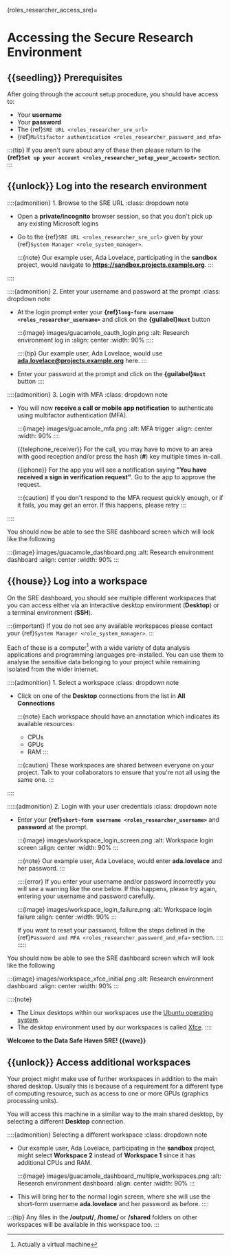 (roles_researcher_access_sre)=

# Accessing the Secure Research Environment

## {{seedling}} Prerequisites

After going through the account setup procedure, you should have access to:

- Your **username**
- Your **password**
- The {ref}`SRE URL <roles_researcher_sre_url>`
- {ref}`Multifactor authentication <roles_researcher_password_and_mfa>`

:::{tip}
If you aren't sure about any of these then please return to the **{ref}`Set up your account <roles_researcher_setup_your_account>`** section.
:::

## {{unlock}} Log into the research environment

::::{admonition} 1. Browse to the SRE URL
:class: dropdown note

- Open a **private/incognito** browser session, so that you don't pick up any existing Microsoft logins

- Go to the {ref}`SRE URL <roles_researcher_sre_url>` given by your {ref}`System Manager <role_system_manager>`.

    :::{note}
    Our example user, Ada Lovelace, participating in the **sandbox** project, would navigate to **https://sandbox.projects.example.org**.
    :::

::::

::::{admonition} 2. Enter your username and password at the prompt
:class: dropdown note

- At the login prompt enter your **{ref}`long-form username <roles_researcher_username>`** and click on the **{guilabel}`Next`** button

    :::{image} images/guacamole_oauth_login.png
    :alt: Research environment log in
    :align: center
    :width: 90%
    ::::

    ::::{tip}
    Our example user, Ada Lovelace, would use **ada.lovelace@projects.example.org** here.
    :::

- Enter your password at the prompt and click on the **{guilabel}`Next`** button
::::

::::{admonition} 3. Login with MFA
:class: dropdown note

- You will now **receive a call or mobile app notification** to authenticate using multifactor authentication (MFA).

    :::{image} images/guacamole_mfa.png
    :alt: MFA trigger
    :align: center
    :width: 90%
    :::

  {{telephone_receiver}} For the call, you may have to move to an area with good reception and/or press the hash (**#**) key multiple times in-call.

  {{iphone}} For the app you will see a notification saying **"You have received a sign in verification request"**. Go to the app to approve the request.

    :::{caution}
    If you don't respond to the MFA request quickly enough, or if it fails, you may get an error. If this happens, please retry
    :::

::::

You should now be able to see the SRE dashboard screen which will look like the following

:::{image} images/guacamole_dashboard.png
:alt: Research environment dashboard
:align: center
:width: 90%
:::

## {{house}} Log into a workspace

On the SRE dashboard, you should see multiple different workspaces that you can access either via an interactive desktop environment (**Desktop**) or a terminal environment (**SSH**).

:::{important}
If you do not see any available workspaces please contact your {ref}`System Manager <role_system_manager>`.
:::

Each of these is a computer[^footnote-vm] with a wide variety of data analysis applications and programming languages pre-installed.
You can use them to analyse the sensitive data belonging to your project while remaining isolated from the wider internet.

[^footnote-vm]: Actually a virtual machine

::::{admonition} 1. Select a workspace
:class: dropdown note

- Click on one of the **Desktop** connections from the list in **All Connections**

    :::{note}
    Each workspace should have an annotation which indicates its available resources:
    - CPUs
    - GPUs
    - RAM
    :::

    :::{caution}
    These workspaces are shared between everyone on your project. Talk to your collaborators to ensure that you're not all using the same one.
    :::

::::

:::::{admonition} 2. Login with your user credentials
:class: dropdown note

- Enter your **{ref}`short-form username <roles_researcher_username>`** and **password** at the prompt.

  :::{image} images/workspace_login_screen.png
  :alt: Workspace login screen
  :align: center
  :width: 90%
  :::

  :::{note}
  Our example user, Ada Lovelace, would enter **ada.lovelace** and her password.
  :::

  ::::{error}
  If you enter your username and/or password incorrectly you will see a warning like the one below.
  If this happens, please try again, entering your username and password carefully.

  :::{image} images/workspace_login_failure.png
  :alt: Workspace login failure
  :align: center
  :width: 90%
  :::

  If you want to reset your password, follow the steps defined in the {ref}`Password and MFA <roles_researcher_password_and_mfa>` section.
  ::::
:::::

You should now be able to see the SRE dashboard screen which will look like the following

:::{image} images/workspace_xfce_initial.png
:alt: Research environment dashboard
:align: center
:width: 90%
:::

::::{note}
- The Linux desktops within our workspaces use the [Ubuntu operating system](https://ubuntu.com/).
- The desktop environment used by our workspaces is called [Xfce](https://docs.xfce.org/xfce/).
::::

**Welcome to the Data Safe Haven SRE! {{wave}}**

## {{unlock}} Access additional workspaces

Your project might make use of further workspaces in addition to the main shared desktop.
Usually this is because of a requirement for a different type of computing resource, such as access to one or more GPUs (graphics processing units).

You will access this machine in a similar way to the main shared desktop, by selecting a different **Desktop** connection.

::::{admonition} Selecting a different workspace
:class: dropdown note

- Our example user, Ada Lovelace, participating in the **sandbox** project, might select **Workspace 2** instead of **Workspace 1** since it has additional CPUs and RAM.

    :::{image} images/guacamole_dashboard_multiple_workspaces.png
    :alt: Research environment dashboard
    :align: center
    :width: 90%
    :::

- This will bring her to the normal login screen, where she will use the short-form username **ada.lovelace** and her password as before.
::::

:::{tip}
Any files in the **/output/**, **/home/** or **/shared** folders on other workspaces will be available in this workspace too.
:::
